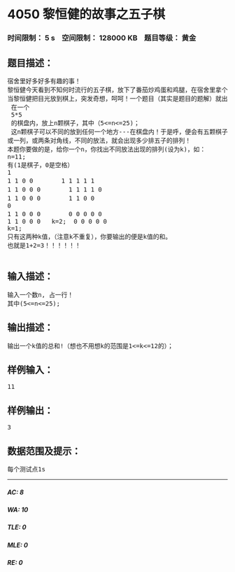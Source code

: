 # 4050 黎恒健的故事之五子棋   
### 时间限制： 5 s&nbsp;&nbsp;&nbsp;&nbsp;空间限制： 128000 KB&nbsp;&nbsp;&nbsp;&nbsp;题目等级： 黄金  
## 题目描述：  

<pre>
宿舍里好多好多有趣的事！  
黎恒健今天看到不知何时流行的五子棋，放下了番茄炒鸡蛋和鸡腿，在宿舍里拿个本子，画一些格子，一个棋盘就做好了！  
当黎恒健把目光放到棋上，突发奇想，呵呵！一个题目（其实是题目的题解）就出来了！  
 在一个 
 5*5 
 的棋盘内，放上n颗棋子，其中（5<=n<=25)；  
 这n颗棋子可以不同的放到任何一个地方---在棋盘内！于是呼，便会有五颗棋子排成一行，  
或一列，或两条对角线，不同的放法，就会出现多少排五子的排列！  
本题你要做的是，给你一个n，你找出不同放法出现的排列(设为k)，如：  
n=11;  
有(1是棋子，0是空格）  
1 
1 1 0 0　　　　 1 1 1 1 1　　　　     
1 1 0 0 0　　　　 1 1 1 1 0  
1 1 0 0 0　　　　 1 1 0 0 
0  
1 1 0 0 0　　　　 0 0 0 0 0  
1 1 0 0 0   k=2;  0 0 0 0 0   
k=1;  
只有这两种k值，（注意k不重复），你要输出的便是k值的和。  
也就是1+2=3！！！！！！  

</pre>
  
  
## 输入描述：  

<pre>
输入一个数n, 占一行！  
其中(5<=n<=25);
</pre>
  
  
## 输出描述：  

<pre>
输出一个k值的总和!（想也不用想k的范围是1<=k<=12的）；
</pre>
  
  
## 样例输入：  

<pre>
11
</pre>
  
  
## 样例输出：  

<pre>
3
</pre>
  
  
## 数据范围及提示：  

<pre>
每个测试点1s
</pre>
  
  
***  

##### AC: 8  
##### WA: 10  
##### TLE: 0  
##### MLE: 0  
##### RE: 0  
